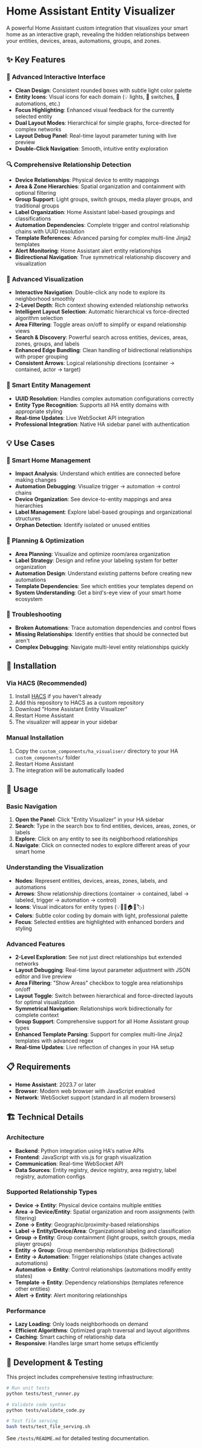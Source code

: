 # Home Assistant Entity Visualizer

A powerful Home Assistant custom integration that visualizes your smart home as an interactive graph, revealing the hidden relationships between your entities, devices, areas, automations, groups, and zones.

## ✨ Key Features

### 🎨 **Advanced Interactive Interface**
- **Clean Design**: Consistent rounded boxes with subtle light color palette
- **Entity Icons**: Visual icons for each domain (💡 lights, 🔌 switches, 🤖 automations, etc.)  
- **Focus Highlighting**: Enhanced visual feedback for the currently selected entity
- **Dual Layout Modes**: Hierarchical for simple graphs, force-directed for complex networks
- **Layout Debug Panel**: Real-time layout parameter tuning with live preview
- **Double-Click Navigation**: Smooth, intuitive entity exploration

### 🔍 **Comprehensive Relationship Detection**
- **Device Relationships**: Physical device to entity mappings
- **Area & Zone Hierarchies**: Spatial organization and containment with optional filtering
- **Group Support**: Light groups, switch groups, media player groups, and traditional groups
- **Label Organization**: Home Assistant label-based groupings and classifications  
- **Automation Dependencies**: Complete trigger and control relationship chains with UUID resolution
- **Template References**: Advanced parsing for complex multi-line Jinja2 templates
- **Alert Monitoring**: Home Assistant alert entity relationships
- **Bidirectional Navigation**: True symmetrical relationship discovery and visualization

### 🚀 **Advanced Visualization**
- **Interactive Navigation**: Double-click any node to explore its neighborhood smoothly
- **2-Level Depth**: Rich context showing extended relationship networks
- **Intelligent Layout Selection**: Automatic hierarchical vs force-directed algorithm selection
- **Area Filtering**: Toggle areas on/off to simplify or expand relationship views
- **Search & Discovery**: Powerful search across entities, devices, areas, zones, groups, and labels
- **Enhanced Edge Bundling**: Clean handling of bidirectional relationships with proper grouping
- **Consistent Arrows**: Logical relationship directions (container → contained, actor → target)

### 🎯 **Smart Entity Management**
- **UUID Resolution**: Handles complex automation configurations correctly
- **Entity Type Recognition**: Supports all HA entity domains with appropriate styling
- **Real-time Updates**: Live WebSocket API integration
- **Professional Integration**: Native HA sidebar panel with authentication

## 💡 Use Cases

### **🔧 Smart Home Management**
- **Impact Analysis**: Understand which entities are connected before making changes
- **Automation Debugging**: Visualize trigger → automation → control chains
- **Device Organization**: See device-to-entity mappings and area hierarchies
- **Label Management**: Explore label-based groupings and organizational structures
- **Orphan Detection**: Identify isolated or unused entities

### **🎯 Planning & Optimization** 
- **Area Planning**: Visualize and optimize room/area organization
- **Label Strategy**: Design and refine your labeling system for better organization
- **Automation Design**: Understand existing patterns before creating new automations
- **Template Dependencies**: See which entities your templates depend on
- **System Understanding**: Get a bird's-eye view of your smart home ecosystem

### **🚨 Troubleshooting**
- **Broken Automations**: Trace automation dependencies and control flows
- **Missing Relationships**: Identify entities that should be connected but aren't
- **Complex Debugging**: Navigate multi-level entity relationships quickly

## 🚀 Installation

### **Via HACS (Recommended)**
1. Install [HACS](https://hacs.xyz/) if you haven't already
2. Add this repository to HACS as a custom repository
3. Download "Home Assistant Entity Visualizer"
4. Restart Home Assistant
5. The visualizer will appear in your sidebar

### **Manual Installation**
1. Copy the `custom_components/ha_visualiser/` directory to your HA `custom_components/` folder
2. Restart Home Assistant
3. The integration will be automatically loaded

## 📖 Usage

### **Basic Navigation**
1. **Open the Panel**: Click "Entity Visualizer" in your HA sidebar
2. **Search**: Type in the search box to find entities, devices, areas, zones, or labels
3. **Explore**: Click on any entity to see its neighborhood relationships
4. **Navigate**: Click on connected nodes to explore different areas of your smart home

### **Understanding the Visualization**
- **Nodes**: Represent entities, devices, areas, zones, labels, and automations
- **Arrows**: Show relationship directions (container → contained, label → labeled, trigger → automation → control)
- **Icons**: Visual indicators for entity types (💡🔌🤖🏠📍🏷️)
- **Colors**: Subtle color coding by domain with light, professional palette
- **Focus**: Selected entities are highlighted with enhanced borders and styling

### **Advanced Features**
- **2-Level Exploration**: See not just direct relationships but extended networks
- **Layout Debugging**: Real-time layout parameter adjustment with JSON editor and live preview
- **Area Filtering**: "Show Areas" checkbox to toggle area relationships on/off
- **Layout Toggle**: Switch between hierarchical and force-directed layouts for optimal visualization
- **Symmetrical Navigation**: Relationships work bidirectionally for complete context
- **Group Support**: Comprehensive support for all Home Assistant group types
- **Enhanced Template Parsing**: Support for complex multi-line Jinja2 templates with advanced regex
- **Real-time Updates**: Live reflection of changes in your HA setup

## 📋 Requirements

- **Home Assistant**: 2023.7 or later
- **Browser**: Modern web browser with JavaScript enabled
- **Network**: WebSocket support (standard in all modern browsers)

## 🏗️ Technical Details

### **Architecture**
- **Backend**: Python integration using HA's native APIs
- **Frontend**: JavaScript with vis.js for graph visualization  
- **Communication**: Real-time WebSocket API
- **Data Sources**: Entity registry, device registry, area registry, label registry, automation configs

### **Supported Relationship Types**
- **Device → Entity**: Physical device contains multiple entities
- **Area → Device/Entity**: Spatial organization and room assignments (with filtering)
- **Zone → Entity**: Geographic/proximity-based relationships
- **Label → Entity/Device/Area**: Organizational labeling and classification
- **Group → Entity**: Group containment (light groups, switch groups, media player groups)
- **Entity → Group**: Group membership relationships (bidirectional)
- **Entity → Automation**: Trigger relationships (state changes activate automations)
- **Automation → Entity**: Control relationships (automations modify entity states)
- **Template → Entity**: Dependency relationships (templates reference other entities)
- **Alert → Entity**: Alert monitoring relationships

### **Performance**
- **Lazy Loading**: Only loads neighborhoods on demand
- **Efficient Algorithms**: Optimized graph traversal and layout algorithms
- **Caching**: Smart caching of relationship data
- **Responsive**: Handles large smart home setups efficiently

## 🧪 Development & Testing

This project includes comprehensive testing infrastructure:

```bash
# Run unit tests
python tests/test_runner.py

# Validate code syntax
python tests/validate_code.py

# Test file serving
bash tests/test_file_serving.sh
```

See `/tests/README.md` for detailed testing documentation.
